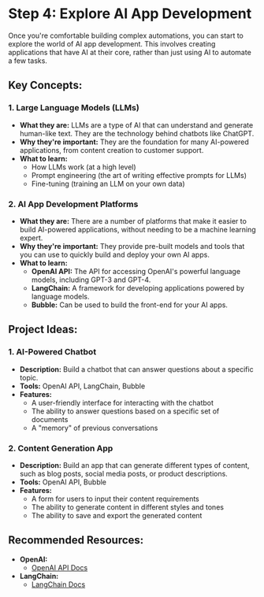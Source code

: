 # Step 4: Explore AI App Development

Once you're comfortable building complex automations, you can start to explore the world of AI app development. This involves creating applications that have AI at their core, rather than just using AI to automate a few tasks.

## Key Concepts:

### 1. **Large Language Models (LLMs)**
*   **What they are:** LLMs are a type of AI that can understand and generate human-like text. They are the technology behind chatbots like ChatGPT.
*   **Why they're important:** They are the foundation for many AI-powered applications, from content creation to customer support.
*   **What to learn:**
    *   How LLMs work (at a high level)
    *   Prompt engineering (the art of writing effective prompts for LLMs)
    *   Fine-tuning (training an LLM on your own data)

### 2. **AI App Development Platforms**
*   **What they are:** There are a number of platforms that make it easier to build AI-powered applications, without needing to be a machine learning expert.
*   **Why they're important:** They provide pre-built models and tools that you can use to quickly build and deploy your own AI apps.
*   **What to learn:**
    *   **OpenAI API:** The API for accessing OpenAI's powerful language models, including GPT-3 and GPT-4.
    *   **LangChain:** A framework for developing applications powered by language models.
    *   **Bubble:** Can be used to build the front-end for your AI apps.

## Project Ideas:

### 1. **AI-Powered Chatbot**
*   **Description:** Build a chatbot that can answer questions about a specific topic.
*   **Tools:** OpenAI API, LangChain, Bubble
*   **Features:**
    *   A user-friendly interface for interacting with the chatbot
    *   The ability to answer questions based on a specific set of documents
    *   A "memory" of previous conversations

### 2. **Content Generation App**
*   **Description:** Build an app that can generate different types of content, such as blog posts, social media posts, or product descriptions.
*   **Tools:** OpenAI API, Bubble
*   **Features:**
    *   A form for users to input their content requirements
    *   The ability to generate content in different styles and tones
    *   The ability to save and export the generated content

## Recommended Resources:

*   **OpenAI:**
    *   [OpenAI API Docs](https://beta.openai.com/docs)
*   **LangChain:**
    *   [LangChain Docs](https://python.langchain.com/en/latest/index.html)

